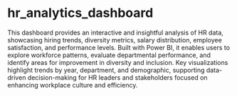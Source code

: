 # hr_analytics_dashboard
 This dashboard provides an interactive and insightful analysis of HR data, showcasing hiring trends, diversity metrics, salary distribution, employee satisfaction, and performance levels. Built with Power BI, it enables users to explore workforce patterns, evaluate departmental performance, and identify areas for improvement in diversity and inclusion. Key visualizations highlight trends by year, department, and demographic, supporting data-driven decision-making for HR leaders and stakeholders focused on enhancing workplace culture and efficiency.
